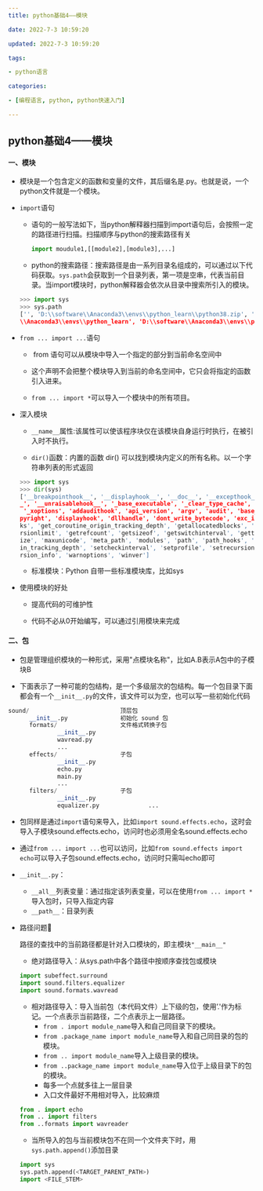 ```yaml
---
title: python基础4——模块

date: 2022-7-3 10:59:20

updated: 2022-7-3 10:59:20

tags:

- python语言

categories:

- [编程语言, python, python快速入门]

---
```


## python基础4——模块

#### 一、模块

+ 模块是一个包含定义的函数和变量的文件，其后缀名是.py。也就是说，一个python文件就是一个模块。

+ `import`语句
  
  + 语句的一般写法如下，当python解释器扫描到import语句后，会按照一定的路径进行扫描。扫描顺序与python的搜索路径有关
    
    ```python
    import moudule1,[[module2],[module3],...]
    ```
  
  + python的搜索路径：搜索路径是由一系列目录名组成的，可以通过以下代码获取。`sys.path`会获取到一个目录列表，第一项是空串，代表当前目录。当import模块时，python解释器会依次从目录中搜索所引入的模块。
  
  ```python
  >>> import sys
  >>> sys.path
  ['', 'D:\\software\\Anaconda3\\envs\\python_learn\\python38.zip', 'D:\\software\\Anaconda3\\envs\\python_learn\\DLLs', 'D:\\software\\Anaconda3\\envs\\python_learn\\lib', 'D:\\software
  \\Anaconda3\\envs\\python_learn', 'D:\\software\\Anaconda3\\envs\\python_learn\\lib\\site-packages']
  ```

+ `from ... import ...`语句
  
  +  from 语句可以从模块中导入一个指定的部分到当前命名空间中
  
  + 这个声明不会把整个模块导入到当前的命名空间中，它只会将指定的函数引入进来。
  
  + `from ... import *`可以导入一个模块中的所有项目。

+ 深入模块
  
  + `__name__`属性:该属性可以使该程序块仅在该模块自身运行时执行，在被引入时不执行。
  
  + `dir()`函数：内置的函数 dir() 可以找到模块内定义的所有名称。以一个字符串列表的形式返回
  
  ```python
  >>> import sys
  >>> dir(sys)
  ['__breakpointhook__', '__displayhook__', '__doc__', '__excepthook__', '__interactivehook__', '__loader__', '__name__', '__package__', '__spec__', '__stderr__', '__stdin__', '__stdout_
  _', '__unraisablehook__', '_base_executable', '_clear_type_cache', '_current_frames', '_debugmallocstats', '_enablelegacywindowsfsencoding', '_framework', '_getframe', '_git', '_home',
   '_xoptions', 'addaudithook', 'api_version', 'argv', 'audit', 'base_exec_prefix', 'base_prefix', 'breakpointhook', 'builtin_module_names', 'byteorder', 'call_tracing', 'callstats', 'co
  pyright', 'displayhook', 'dllhandle', 'dont_write_bytecode', 'exc_info', 'excepthook', 'exec_prefix', 'executable', 'exit', 'flags', 'float_info', 'float_repr_style', 'get_asyncgen_hoo
  ks', 'get_coroutine_origin_tracking_depth', 'getallocatedblocks', 'getcheckinterval', 'getdefaultencoding', 'getfilesystemencodeerrors', 'getfilesystemencoding', 'getprofile', 'getrecu
  rsionlimit', 'getrefcount', 'getsizeof', 'getswitchinterval', 'gettrace', 'getwindowsversion', 'hash_info', 'hexversion', 'implementation', 'int_info', 'intern', 'is_finalizing', 'maxs
  ize', 'maxunicode', 'meta_path', 'modules', 'path', 'path_hooks', 'path_importer_cache', 'platform', 'prefix', 'ps1', 'ps2', 'pycache_prefix', 'set_asyncgen_hooks', 'set_coroutine_orig
  in_tracking_depth', 'setcheckinterval', 'setprofile', 'setrecursionlimit', 'setswitchinterval', 'settrace', 'stderr', 'stdin', 'stdout', 'thread_info', 'unraisablehook', 'version', 've
  rsion_info', 'warnoptions', 'winver']
  ```
  
  + 标准模块：Python 自带一些标准模块库，比如sys

+ 使用模块的好处
  
  + 提高代码的可维护性
  
  + 代码不必从0开始编写，可以通过引用模块来完成

#### 二、包

+ 包是管理组织模块的一种形式，采用"点模块名称"，比如A.B表示A包中的子模块B

+ 下面表示了一种可能的包结构，是一个多级层次的包结构。每一个包目录下面都会有一个`__init__.py`的文件，该文件可以为空，也可以写一些初始化代码

```python
sound/                          顶层包
      __init__.py               初始化 sound 包
      formats/                  文件格式转换子包
              __init__.py
              wavread.py
              ...
      effects/                  子包
              __init__.py
              echo.py
              main.py
              ...
      filters/                  子包
              __init__.py
              equalizer.py              ...
```

+ 包同样是通过`import`语句来导入，比如`import sound.effects.echo`，这时会导入子模块sound.effects.echo，访问时也必须用全名sound.effects.echo

+ 通过`from ... import ...`也可以访问，比如`from sound.effects import echo`可以导入子包sound.effects.echo，访问时只需叫echo即可

+ `__init__.py`：
  
  + `__all__`列表变量：通过指定该列表变量，可以在使用`from ... import * `导入包时，只导入指定内容
  + `__path__`：目录列表

+ 路径问题:sparkling_heart:
  
  路径的查找中的当前路径都是针对入口模块的，即主模块`"__main__"`
  
  + 绝对路径导入：从sys.path中各个路径中按顺序查找包或模块
  
  ```python
  import subeffect.surround
  import sound.filters.equalizer
  import sound.formats.wavread
  ```
  
  + 相对路径导入：导入当前包（本代码文件）上下级的包，使用’.'作为标记。一个点表示当前路径，二个点表示上一层路径。
    + `from . import module_name`导入和自己同目录下的模块。
    + `from .package_name import module_name`导入和自己同目录的包的模块。
    + `from .. import module_name`导入上级目录的模块。
    + `from ..package_name import module_name`导入位于上级目录下的包的模块。
    + 每多一个点就多往上一层目录
    + 入口文件最好不用相对导入，比较麻烦
  
  ```python
  from . import echo
  from .. import filters
  from ..formats import wavreader
  ```
  
  + 当所导入的包与当前模块包不在同一个文件夹下时，用`sys.path.append()`添加目录
  
  ```python
  import sys
  sys.path.append(<TARGET_PARENT_PATH>)
  import <FILE_STEM>
  ```
